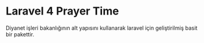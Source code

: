 Laravel 4 Prayer Time
=========

Diyanet işleri bakanlığının alt yapısını kullanarak laravel için geliştirilmiş basit bir pakettir.
